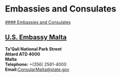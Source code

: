 # Embassies and Consulates

[#### Embassies and Consulates](javascript:void(0); "Embassies and Consulates")

## [U.S. Embassy Malta](https://mt.usembassy.gov/)

**Ta'Qali National Park Street  
Attard ATD 4000   
Malta**  
**Telephone:** +(356) 2561-4000  
**Email:**[ConsularMalta@state.gov](mailto:ConsularMalta@state.gov)